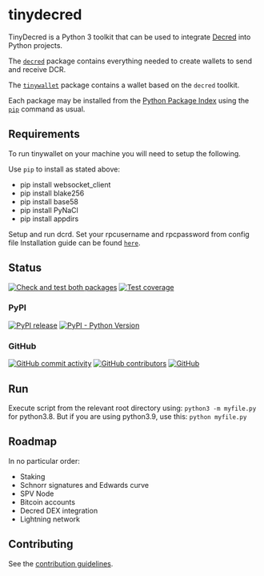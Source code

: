 # tinydecred

TinyDecred is a Python 3 toolkit that can be used to integrate
[Decred](https://decred.org/) into Python projects.

The [`decred`](./decred) package contains everything needed to create wallets
to send and receive DCR.

The [`tinywallet`](./tinywallet) package contains a wallet based on the
`decred` toolkit.

Each package may be installed from the [Python Package Index](https://pypi.org/)
using the [`pip`](https://pip.pypa.io/) command as usual.

## Requirements

To run tinywallet on your machine you will need to setup the following. 

Use `pip` to install as stated above:

- pip install websocket_client
- pip install blake256
- pip install base58
- pip install PyNaCl
- pip install appdirs

Setup and run dcrd. Set your rpcusername and rpcpassword from config file
Installation guide can be found [`here`](https://docs.decred.org/wallets/cli/dcrd-setup/).

## Status

[![Check and test both packages](https://github.com/decred/tinydecred/workflows/Check%20and%20test%20both%20packages/badge.svg)](https://github.com/decred/tinydecred/actions)
[![Test coverage](https://img.shields.io/badge/coverage-98%25-green)](./decred/coverage-html.sh)

### PyPI

[![PyPI release](https://img.shields.io/pypi/v/decred)](https://pypi.org/project/decred/)
[![PyPI - Python Version](https://img.shields.io/pypi/pyversions/decred)](https://docs.python.org/3/)

### GitHub

[![GitHub commit activity](https://img.shields.io/github/commit-activity/y/decred/tinydecred)](https://github.com/decred/tinydecred/graphs/commit-activity)
[![GitHub contributors](https://img.shields.io/github/contributors/decred/tinydecred)](https://github.com/decred/tinydecred/graphs/contributors)
[![GitHub](https://img.shields.io/github/license/decred/tinydecred)](./LICENSE)

## Run 

Execute script from the relevant root directory using: `python3 -m myfile.py` for python3.8.
But if you are using python3.9, use this: `python myfile.py` 

## Roadmap

In no particular order:

- Staking
- Schnorr signatures and Edwards curve
- SPV Node
- Bitcoin accounts
- Decred DEX integration
- Lightning network

## Contributing

See the [contribution guidelines](./CONTRIBUTING.md).
